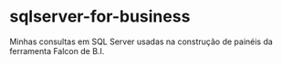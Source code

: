 # sqlserver-for-business
Minhas consultas em SQL Server usadas na construção de painéis da ferramenta Falcon de B.I.
